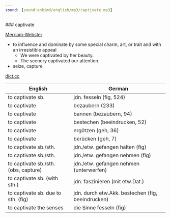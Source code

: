 ```yaml
---
sound: [sound:ankimd/english/mp3/captivate.mp3]
---
```


\### captivate

[Merriam-Webster](https://www.merriam-webster.com/dictionary/captivate)

- to influence and dominate by some special charm, art, or trait and with an irresistible appeal
    - We were captivated by her beauty.
    - The scenery captivated our attention.
- seize, capture

[dict.cc](https://www.dict.cc/captivate)

| English        | German       |
| -------------- | ------------ |
| to captivate sb. | jdn. fesseln (fig, 524) |
| to captivate | bezaubern (233) |
| to captivate | bannen (bezaubern, 94) |
| to captivate | bestechen (beeindrucken, 52) |
| to captivate | ergötzen (geh, 36) |
| to captivate | berücken (geh, 7) |
| to captivate sb./sth. | jdn./etw. gefangen halten (fig) |
| to captivate sb./sth. | jdn./etw. gefangen nehmen (fig) |
| to captivate sb./sth. (obs, capture) | jdn./etw. gefangen nehmen (unterwerfen) |
| to captivate sb. (with sth.) | jdn. faszinieren (mit etw.Dat.) |
| to captivate sb. due to sth. (fig) | jdn. durch etw.Akk. bestechen (fig, beeindrucken) |
| to captivate the senses | die Sinne fesseln (fig) |
